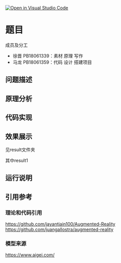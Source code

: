 [![Open in Visual Studio Code](https://classroom.github.com/assets/open-in-vscode-f059dc9a6f8d3a56e377f745f24479a46679e63a5d9fe6f495e02850cd0d8118.svg)](https://classroom.github.com/online_ide?assignment_repo_id=6627215&assignment_repo_type=AssignmentRepo)
# 题目
成员及分工
+ 徐晋 PB18061339：素材 原理 写作
+ 马龙 PB18061359：代码 设计 搭建项目
## 问题描述

## 原理分析

## 代码实现

## 效果展示
见result文件夹

其中result1
## 运行说明

## 引用参考
### 理论和代码引用
https://github.com/jayantjain100/Augmented-Reality
https://github.com/juangallostra/augmented-reality
### 模型来源
https://www.aigei.com/
